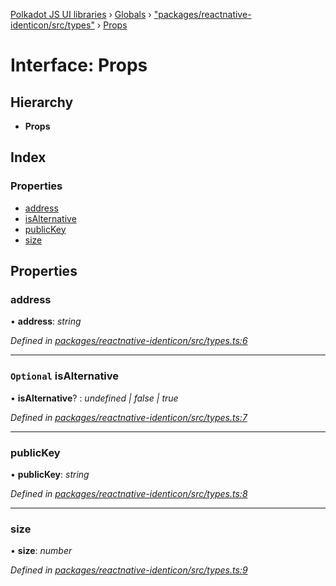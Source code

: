 [Polkadot JS UI libraries](../README.md) › [Globals](../globals.md) › ["packages/reactnative-identicon/src/types"](../modules/_packages_reactnative_identicon_src_types_.md) › [Props](_packages_reactnative_identicon_src_types_.props.md)

# Interface: Props

## Hierarchy

* **Props**

## Index

### Properties

* [address](_packages_reactnative_identicon_src_types_.props.md#address)
* [isAlternative](_packages_reactnative_identicon_src_types_.props.md#optional-isalternative)
* [publicKey](_packages_reactnative_identicon_src_types_.props.md#publickey)
* [size](_packages_reactnative_identicon_src_types_.props.md#size)

## Properties

###  address

• **address**: *string*

*Defined in [packages/reactnative-identicon/src/types.ts:6](https://github.com/polkadot-js/ui/blob/492e173/packages/reactnative-identicon/src/types.ts#L6)*

___

### `Optional` isAlternative

• **isAlternative**? : *undefined | false | true*

*Defined in [packages/reactnative-identicon/src/types.ts:7](https://github.com/polkadot-js/ui/blob/492e173/packages/reactnative-identicon/src/types.ts#L7)*

___

###  publicKey

• **publicKey**: *string*

*Defined in [packages/reactnative-identicon/src/types.ts:8](https://github.com/polkadot-js/ui/blob/492e173/packages/reactnative-identicon/src/types.ts#L8)*

___

###  size

• **size**: *number*

*Defined in [packages/reactnative-identicon/src/types.ts:9](https://github.com/polkadot-js/ui/blob/492e173/packages/reactnative-identicon/src/types.ts#L9)*

